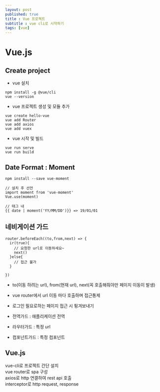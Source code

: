 ```yaml
---
layout: post
published: true
title : Vue 프로젝트
subtitle : vue cli로 시작하기
tags: [vue]
---
```

# Vue.js
## Create project
- vue 설치
```
npm install -g @vue/cli
vue --version
```
- vue 프로젝트 생성 및 모듈 추가
```
vue create hello-vue
vue add Router
vue add axios
vue add vuex
```
- vue 시작 및 빌드
```
vue run serve
vue run build
```

## Date Format : Moment
```
npm install --save vue-moment

// 설치 후 선언
import moment from 'vue-moment'
Vue.use(moment)

// 태그 내 
{{ date | moment('YY/MM/DD')}} => 19/01/01
```

## 네비게이션 가드
```
router.beforeEach((to,from,next) => {
  ir(true){
    // 요청한 url로 이동하세요~
    next()
  }else{
    // 접근 불가 
  }
  
})
```
- to(이동 하려는 url), from(현재 url), next(꼭 호출해줘야만 페이지 이동이 발생)
- vue router에서 url 이동 마다 호출하며 접근통제
- 로그인 필요로하는 페이지 접근 시 튕겨보내기

- 전역가드 : 애플리케이션 전역
- 라우터가드 : 특정 url
- 컴포넌트가드 : 특정 컴포넌트

## Vue.js
vue-cli로 프로젝트 간단 설치<br/>
vue router로 spa 구성<br/>
axios로 http 연결하여 rest api 호출<br/>
interceptor로 http request, response 

